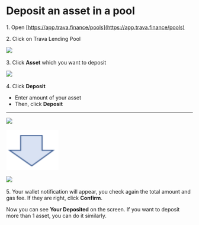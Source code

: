 # Deposit an asset in a pool



1\. Open [https://app.trava.finance/pools](https://app.trava.finance/pools)

2\. Click on Trava Lending Pool

![](https://lh5.googleusercontent.com/hbIK4ChDym08eBr5m7ykZVSb8nO8D2oU2ovUzijzIq\_avXyU-mF7hWTeMcKIudXqsnkl5jrXMJ7m6SUNmA1zV1i2vgQQFBwUtGo46Wv4axxPIOlasbS7KbHOftd-5w=s0)

3\. Click **Asset** which you want to deposit

![](https://lh3.googleusercontent.com/VucZOg55BuY8yoqRsw4tCMUxs18mCbPyuUEJFDU1lZVTw7X0p8jEqxunCe4WwXuf0rVXNTHyJ2mD-Jf5avcEu3riCNJUd33TDfKoS0a2uIxSejc5wM-A9TB7WiyiZw=s0)

4\. Click **Deposit**

* Enter amount of your asset
* Then, click **Deposit**

****

![](https://lh4.googleusercontent.com/PACv5C\_8zPaT3E-iWwDRWz\_Ksac3MXMH5Y3I0KcrmhJepf0x0ntRkTpapb2ggGqB9YfRCYGNe90vikX5Uup0l9LRx5h63U8-J\_io6xnXrSc3gzUNbyM50NsR7p2H7w=s0)

![](<.gitbook/assets/image (2).png>)

![](https://lh5.googleusercontent.com/HTQR1rfQx-xdm66EIKa6cDIv2VyP4WPkTJ04PIc93\_FN\_Ni4PVqsFgGZhXmKHE\_jb-uUPYqPbIvK1C6frmQmdVZw4QE0cE\_7QjbKFXt7y6oO\_gghhg4LUizEg5z28A=s0)

5\. Your wallet notification will appear, you check again the total amount and gas fee. If they are right, click **Confirm**.

Now you can see **Your Deposited** on the screen. If you want to deposit more than 1 asset, you can do it similarly.
